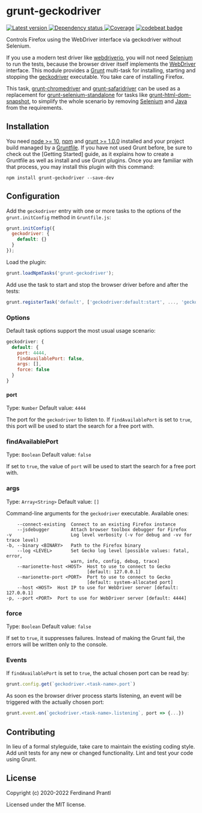 # grunt-geckodriver

[![Latest version](https://img.shields.io/npm/v/grunt-geckodriver)
 ![Dependency status](https://img.shields.io/librariesio/release/npm/grunt-geckodriver)
](https://www.npmjs.com/package/grunt-geckodriver)
[![Coverage](https://codecov.io/gh/prantlf/grunt-geckodriver/branch/master/graph/badge.svg)](https://codecov.io/gh/prantlf/grunt-geckodriver)
[![codebeat badge](https://codebeat.co/badges/1777e780-ea70-4ebd-8f5a-df278c5761d6)](https://codebeat.co/projects/github-com-prantlf-grunt-geckodriver-master)

Controls Firefox using the WebDriver interface via geckodriver without Selenium.

If you use a modern test driver like [webdriverio], you will not need [Selenium] to run the tests, because the browser driver itself implements the [WebDriver] interface. This module provides a [Grunt] multi-task for installing, starting and stopping the [geckodriver] executable. You take care of installing Firefox.

This task, [grunt-chromedriver] and [grunt-safaridriver] can be used as a replacement for [grunt-selenium-standalone] for tasks like [grunt-html-dom-snapshot], to simplify the whole scenario by removing [Selenium] and [Java] from the requirements.

## Installation

You need [node >= 10][node], [npm] and [grunt >= 1.0.0][Grunt] installed and
your project build managed by a [Gruntfile]. If you have not used Grunt before,
be sure to check out the [Getting Started] guide, as it explains how to create
a Gruntfile as well as install and use Grunt plugins.  Once you are familiar
with that process, you may install this plugin with this command:

    npm install grunt-geckodriver --save-dev

## Configuration

Add the `geckodriver` entry with one or more tasks to the options of the
`grunt.initConfig` method in `Gruntfile.js`:

```js
grunt.initConfig({
  geckodriver: {
    default: {}
  }
});
```

Load the plugin:

```javascript
grunt.loadNpmTasks('grunt-geckodriver');
```

Add use the task to start and stop the browser driver before and after the tests:

```js
grunt.registerTask('default', ['geckodriver:default:start', ..., 'geckodriver:default:stop']);
```

### Options

Default task options support the most usual usage scenario:

```js
geckodriver: {
  default: {
    port: 4444,
    findAvailablePort: false,
    args: [],
    force: false
  }
}
```

#### port
Type: `Number`
Default value: `4444`

The port for the `geckodriver` to listen to. If `findAvailablePort` is set to
`true`, this port will be used to start the search for a free port with.

### findAvailablePort
Type: `Boolean`
Default value: `false`

If set to `true`, the value of `port` will be used to start the search for a
free port with.

### args
Type: `Array<String>`
Default value: `[]`

Command-line arguments for the `geckodriver` executable. Available ones:

        --connect-existing  Connect to an existing Firefox instance
        --jsdebugger        Attach browser toolbox debugger for Firefox
    -v                      Log level verbosity (-v for debug and -vv for trace level)
    -b, --binary <BINARY>   Path to the Firefox binary
        --log <LEVEL>       Set Gecko log level [possible values: fatal, error,
                            warn, info, config, debug, trace]
        --marionette-host <HOST>  Host to use to connect to Gecko
                                  [default: 127.0.0.1]
        --marionette-port <PORT>  Port to use to connect to Gecko
                                  [default: system-allocated port]
        --host <HOST>  Host IP to use for WebDriver server [default: 127.0.0.1]
    -p, --port <PORT>  Port to use for WebDriver server [default: 4444]

### force
Type: `Boolean`
Default value: `false`

If set to `true`, it suppresses failures. Instead of making the Grunt fail,
the errors will be written only to the console.

### Events

If `findAvailablePort` is set to `true`, the actual chosen port can be read by:

```js
grunt.config.get(`geckodriver.<task-name>.port`)
```

As soon es the browser driver process starts listening, an event will be
triggered with the actually chosen port:

```js
grunt.event.on(`geckodriver.<task-name>.listening`, port => {...})
```

## Contributing

In lieu of a formal styleguide, take care to maintain the existing coding
style.  Add unit tests for any new or changed functionality. Lint and test
your code using Grunt.

## License

Copyright (c) 2020-2022 Ferdinand Prantl

Licensed under the MIT license.

[node]: https://nodejs.org
[npm]: https://npmjs.org
[Grunt]: https://gruntjs.com
[Gruntfile]: https://gruntjs.com/sample-gruntfile
[Getting Gtarted]: https://github.com/gruntjs/grunt/wiki/Getting-started
[Selenium]: http://www.seleniumhq.org/download/
[geckodriver]: https://github.com/giggio/node-geckodriver#readme
[webdriverio]: http://webdriver.io/
[Java]: https://java.com/en/download/
[WebDriver]: https://www.w3.org/TR/webdriver/
[grunt-html-dom-snapshot]: https://github.com/prantlf/grunt-html-dom-snapshot#readme
[grunt-selenium-standalone]: https://github.com/zs-zs/grunt-selenium-standalone#readme
[grunt-chromedriver]: https://github.com/prantlf/grunt-chromedriver#readme
[grunt-safaridriver]: https://github.com/prantlf/grunt-safaridriver#readme
